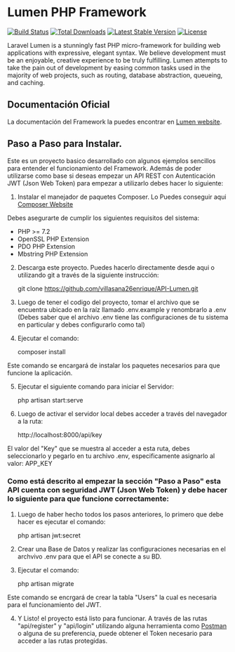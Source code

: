 # Lumen PHP Framework

[![Build Status](https://travis-ci.org/laravel/lumen-framework.svg)](https://travis-ci.org/laravel/lumen-framework)
[![Total Downloads](https://poser.pugx.org/laravel/lumen-framework/d/total.svg)](https://packagist.org/packages/laravel/lumen-framework)
[![Latest Stable Version](https://poser.pugx.org/laravel/lumen-framework/v/stable.svg)](https://packagist.org/packages/laravel/lumen-framework)
[![License](https://poser.pugx.org/laravel/lumen-framework/license.svg)](https://packagist.org/packages/laravel/lumen-framework)

Laravel Lumen is a stunningly fast PHP micro-framework for building web applications with expressive, elegant syntax. We believe development must be an enjoyable, creative experience to be truly fulfilling. Lumen attempts to take the pain out of development by easing common tasks used in the majority of web projects, such as routing, database abstraction, queueing, and caching.

## Documentación Oficial

La documentación del Framework la puedes encontrar en [Lumen website](https://lumen.laravel.com/docs).

## Paso a Paso para Instalar.
Este es un proyecto basico desarrollado con algunos ejemplos sencillos para entender el funcionamiento del Framework. Además de poder utilizarse como base si deseas empezar un API REST con Autenticación JWT (Json Web Token) para empezar a utilizarlo debes hacer lo siguiente:

1. Instalar el manejador de paquetes Composer. Lo Puedes conseguir aqui [Composer Website](https://getcomposer.org)

Debes asegurarte de cumplir los siguientes requisitos del sistema:

* PHP >= 7.2
* OpenSSL PHP Extension
* PDO PHP Extension
* Mbstring PHP Extension

2. Descarga este proyecto. Puedes hacerlo directamente desde aqui o utilizando git a través de la siguiente instrucción:

    git clone https://github.com/villasana26enrique/API-Lumen.git

3. Luego de tener el codigo del proyecto, tomar el archivo que se encuentra ubicado en la raíz llamado .env.example y renombrarlo a .env (Debes saber que el archivo .env tiene las configuraciones de tu sistema en particular y debes configurarlo como tal)

4. Ejecutar el comando: 

    composer install
    
Este comando se encargará de instalar los paquetes necesarios para que funcione la aplicación.

5. Ejecutar el siguiente comando para iniciar el Servidor:

    php artisan start:serve

6. Luego de activar el servidor local debes acceder a través del navegador a la ruta:

    http://localhost:8000/api/key
    
El valor del "Key" que se muestra al acceder a esta ruta, debes seleccionarlo y pegarlo en tu archivo .env, especificamente asignarlo al valor: APP_KEY

### Como está descrito al empezar la sección "Paso a Paso" esta API cuenta con seguridad JWT (Json Web Token) y debe hacer lo siguiente para que funcione correctamente: 

1. Luego de haber hecho todos los pasos anteriores, lo primero que debe hacer es ejecutar el comando:

    php artisan jwt:secret

2. Crear una Base de Datos y realizar las configuraciones necesarias en el archvivo .env para que el API se conecte a su BD.

3. Ejecutar el comando:

    php artisan migrate
    
Este comando se encrgará de crear la tabla "Users" la cual es necesaria para el funcionamiento del JWT.

4. Y Listo! el proyecto está listo para funcionar. A través de las rutas "api/register" y "api/login" utilizando alguna herramienta como [Postman](https://www.postman.com) o alguna de su preferencia, puede obtener el Token necesario para acceder a las rutas protegidas.
